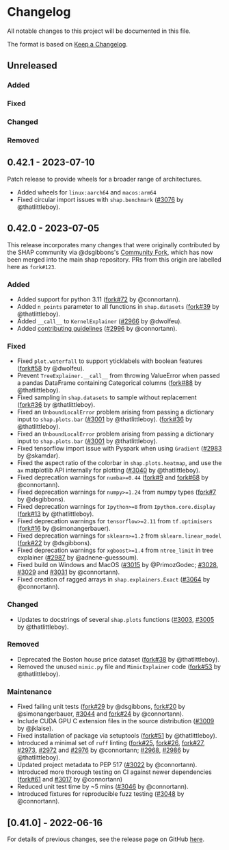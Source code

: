 # Changelog

All notable changes to this project will be documented in this file.

The format is based on [Keep a Changelog](https://keepachangelog.com/en/1.0.0/).

## Unreleased
<!--Changes from new PRs should be put in this section-->

### Added

### Fixed

### Changed

### Removed

## 0.42.1 - 2023-07-10

Patch release to provide wheels for a broader range of architectures.

- Added wheels for `linux:aarch64` and `macos:arm64`
- Fixed circular import issues with `shap.benchmark`
  ([#3076](https://github.com/slundberg/shap/pull/3076) by @thatlittleboy).

## 0.42.0 - 2023-07-05

This release incorporates many changes that were originally contributed by the SHAP
community via @dsgibbons's [Community Fork][fork], which has now been merged
into the main shap repository. PRs from this origin are labelled here as `fork#123`.

[fork]: https://github.com/slundberg/shap/discussions/2942

### Added

- Added support for python 3.11
  ([fork#72](https://github.com/dsgibbons/shap/pull/72) by @connortann).
- Added `n_points` parameter to all functions in `shap.datasets`
  ([fork#39](https://github.com/dsgibbons/shap/pull/39) by @thatlittleboy).
- Added `__call__` to `KernelExplainer`
  ([#2966](https://github.com/slundberg/shap/pull/2966) by @dwolfeu).
- Added [contributing guidelines][contrib-guide]
  ([#2996](https://github.com/slundberg/shap/pull/2996) by @connortann).

[contrib-guide]: [https://github.com/slundberg/shap/blob/master/CONTRIBUTING.md]

### Fixed

- Fixed `plot.waterfall` to support yticklabels with boolean features
  ([fork#58](https://github.com/dsgibbons/shap/pull/58) by @dwolfeu).
- Prevent `TreeExplainer.__call__` from throwing ValueError when passed a pandas
  DataFrame containing Categorical columns
  ([fork#88](https://github.com/dsgibbons/shap/pull/88) by @thatlittleboy).
- Fixed sampling in `shap.datasets` to sample without replacement
  ([fork#36](https://github.com/dsgibbons/shap/pull/36) by @thatlittleboy).
- Fixed an `UnboundLocalError` problem arising from passing a dictionary input to `shap.plots.bar`
  ([#3001](https://github.com/slundberg/shap/pull/3001) by @thatlittleboy).
  ([fork#36](https://github.com/dsgibbons/shap/pull/36) by @thatlittleboy).
- Fixed an `UnboundLocalError` problem arising from passing a dictionary input
  to `shap.plots.bar`
  ([#3001](https://github.com/slundberg/shap/pull/3000) by @thatlittleboy).
- Fixed tensorflow import issue with Pyspark when using `Gradient`
  ([#2983](https://github.com/slundberg/shap/pull/2983) by @skamdar).
- Fixed the aspect ratio of the colorbar in `shap.plots.heatmap`, and use the
  `ax` matplotlib API internally for plotting
  ([#3040](https://github.com/slundberg/shap/pull/3040) by @thatlittleboy).
- Fixed deprecation warnings for `numba>=0.44`
  ([fork#9](https://github.com/dsgibbons/shap/pull/9) and
  [fork#68](https://github.com/dsgibbons/shap/pull/68) by @connortann).
- Fixed deprecation warnings for `numpy>=1.24` from numpy types
  ([fork#7](https://github.com/dsgibbons/shap/pull/7) by @dsgibbons).
- Fixed deprecation warnings for `Ipython>=8` from `Ipython.core.display`
  ([fork#13](https://github.com/dsgibbons/shap/pull/13) by @thatlittleboy).
- Fixed deprecation warnings for `tensorflow>=2.11` from `tf.optimisers`
  ([fork#16](https://github.com/dsgibbons/shap/pull/16) by @simonangerbauer).
- Fixed deprecation warnings for `sklearn>=1.2` from `sklearn.linear_model`
  ([fork#22](https://github.com/dsgibbons/shap/pull/22) by @dsgibbons).
- Fixed deprecation warnings for `xgboost>=1.4` from `ntree_limit` in tree explainer
  ([#2987](https://github.com/slundberg/shap/pull/2987) by @adnene-guessoum).
- Fixed build on Windows and MacOS
  ([#3015](https://github.com/slundberg/shap/pull/3015) by @PrimozGodec;
  [#3028](https://github.com/slundberg/shap/pull/3028),
  [#3029](https://github.com/slundberg/shap/pull/3029) and
  [#3031](https://github.com/slundberg/shap/pull/3031) by @connortann).
- Fixed creation of ragged arrays in `shap.explainers.Exact`
  ([#3064](https://github.com/slundberg/shap/pull/3064) by @connortann).

### Changed

- Updates to docstrings of several `shap.plots` functions
  ([#3003](https://github.com/slundberg/shap/pull/3003),
   [#3005](https://github.com/slundberg/shap/pull/3005) by @thatlittleboy).

### Removed

- Deprecated the Boston house price dataset
  ([fork#38](https://github.com/dsgibbons/shap/pull/38) by @thatlittleboy).
- Removed the unused `mimic.py` file and `MimicExplainer` code
  ([fork#53](https://github.com/dsgibbons/shap/pull/53) by @thatlittleboy).

### Maintenance

- Fixed failing unit tests
  ([fork#29](https://github.com/dsgibbons/shap/pull/29) by @dsgibbons,
   [fork#20](https://github.com/dsgibbons/shap/pull/20) by @simonangerbauer,
   [#3044](https://github.com/slundberg/shap/pull/3044) and
   [fork#24](https://github.com/dsgibbons/shap/pull/24) by @connortann).
- Include CUDA GPU C extension files in the source distribution
  ([#3009](https://github.com/slundberg/shap/pull/3009) by @jklaise).
- Fixed installation of package via setuptools
  ([fork#51](https://github.com/dsgibbons/shap/pull/51) by @thatlittleboy).
- Introduced a minimal set of `ruff` linting
  ([fork#25](https://github.com/dsgibbons/shap/pull/25),
   [fork#26](https://github.com/dsgibbons/shap/pull/26),
   [fork#27](https://github.com/dsgibbons/shap/pull/27),
   [#2973](https://github.com/slundberg/shap/pull/2973),
   [#2972](https://github.com/slundberg/shap/pull/2972) and
   [#2976](https://github.com/slundberg/shap/pull/2976) by @connortann;
   [#2968](https://github.com/slundberg/shap/pull/2968),
   [#2986](https://github.com/slundberg/shap/pull/2986) by @thatlittleboy).
- Updated project metadata to PEP 517
  ([#3022](https://github.com/slundberg/shap/pull/3022) by @connortann).
- Introduced more thorough testing on CI against newer dependencies
  ([fork#61](https://github.com/dsgibbons/shap/pull/61) and
   [#3017](https://github.com/slundberg/shap/pull/3017)
  by @connortann)
- Reduced unit test time by ~5 mins
  ([#3046](https://github.com/slundberg/shap/pull/3046) by @connortann).
- Introduced fixtures for reproducible fuzz testing
  ([#3048](https://github.com/slundberg/shap/pull/3048) by @connortann).


## [0.41.0] - 2022-06-16

For details of previous changes, see the release page on GitHub
[here](https://github.com/slundberg/shap/releases).
